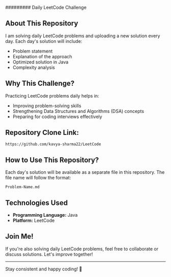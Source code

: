 ######### Daily LeetCode Challenge

## About This Repository

I am solving daily LeetCode problems and uploading a new solution every day. Each day's solution will include:
- Problem statement
- Explanation of the approach
- Optimized solution in Java
- Complexity analysis

## Why This Challenge?
Practicing LeetCode problems daily helps in:
- Improving problem-solving skills
- Strengthening Data Structures and Algorithms (DSA) concepts
- Preparing for coding interviews effectively

## Repository Clone Link:

```
https://github.com/kavya-sharma22/LeetCode
```

## How to Use This Repository?
Each day's solution will be available as a separate file in this repository. The file name will follow the format:

```
Problem-Name.md
```

## Technologies Used
- **Programming Language:** Java
- **Platform:** LeetCode

## Join Me!
If you're also solving daily LeetCode problems, feel free to collaborate or discuss solutions. Let's improve together!

---

Stay consistent and happy coding! 🚀
